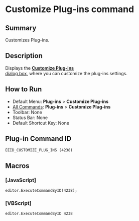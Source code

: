 # Customize Plug-ins command

## Summary

Customizes Plug-ins.

## Description

Displays the [**Customize Plug-ins** \
dialog box](../../dlg/plugins/index), where you can customize the plug-ins settings.

## How to Run

- Default Menu: **Plug-ins** \> **Customize Plug-ins**
- [All Commands](all_commands): **Plug-ins** \> **Customize Plug-ins**
- Toolbar: None
- Status Bar: None
- Default Shortcut Key: None

## Plug-in Command ID

```
EEID_CUSTOMIZE_PLUG_INS (4238)```

## Macros

### \[JavaScript\]

```
editor.ExecuteCommandByID(4238);
```

### \[VBScript\]

```
editor.ExecuteCommandByID 4238
```
